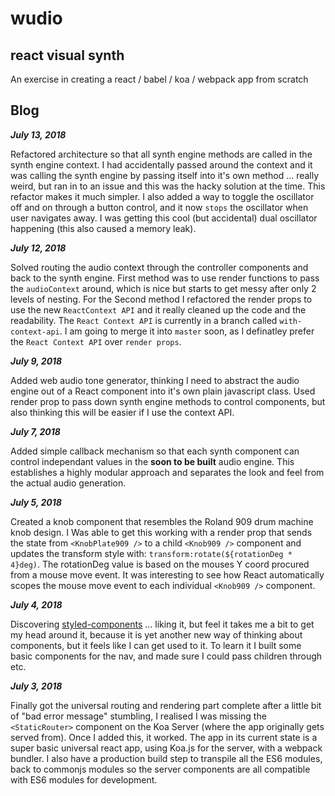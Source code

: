# wudio
## react visual synth
An exercise in creating a react / babel / koa / webpack app from scratch

## Blog
***July 13, 2018***

Refactored architecture so that all synth engine methods are called in the synth engine context. I had accidentally passed around the context and it was calling the synth engine by passing itself into it's own method ... really weird, but ran in to an issue and this was the hacky solution at the time. This refactor makes it much simpler. I also added a way to toggle the oscillator off and on through a button control, and it now `stops` the oscillator when user navigates away. I was getting this cool (but accidental) dual oscillator happening (this also caused a memory leak).

***July 12, 2018***

Solved routing the audio context through the controller components and back to the synth engine. First method was to use render functions to pass the `audioContext` around, which is nice but starts to get messy after only 2 levels of nesting. For the Second method I refactored the render props to use the new `ReactContext API` and it really cleaned up the code and the readability. The `React Context API` is currently in a branch called `with-context-api`. I am going to merge it into `master` soon, as I definatley prefer the `React Context API`  over `render props`.

***July 9, 2018***

Added web audio tone generator, thinking I need to abstract the audio engine out of a React component into it's own plain javascript class.  Used render prop to pass down synth engine methods to control components, but also thinking this will be easier if I use the context API.

***July 7, 2018***

Added simple callback mechanism so that each synth component can control independant values in the **soon to be built** audio engine. This establishes a highly modular approach and separates the look and feel from the actual audio generation.

***July 5, 2018***

Created a knob component that resembles the Roland 909 drum machine knob design. I Was able to get this working with a render prop that sends the state from `<KnobPlate909 />` to a child `<Knob909 />` component and updates the transform style with: `transform:rotate(${rotationDeg * 4}deg)`. The rotationDeg value is based on the mouses Y coord procured from a mouse move event. It was interesting to see how React automatically scopes the mouse move event to each individual `<Knob909 />` component.

***July 4, 2018***

Discovering [styled-components](https://www.styled-components.com/docs/api#primary) ... liking it, but feel it takes me a bit to get my head around it, because it is yet another new way of thinking about components, but it feels like I can get used to it. To learn it I built some basic components for the nav, and made sure I could pass children through etc.

***July 3, 2018***

Finally got the universal routing and rendering part complete after a little bit of "bad error message" stumbling, I realised I was missing the `<StaticRouter>` component on the Koa Server (where the app originally gets served from). Once I added this, it worked. The app in its current state is a super basic universal react app, using Koa.js for the server, with a webpack bundler. I also have a production build step to transpile all the ES6 modules, back to commonjs modules so the server components are all compatible with ES6 modules for development.

